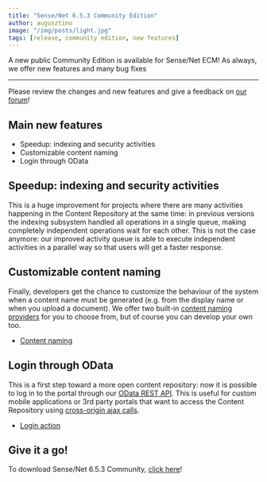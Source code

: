 ```yaml
---
title: "Sense/Net 6.5.3 Community Edition"
author: augusztino
image: "/img/posts/light.jpg"
tags: [release, community edition, new features]
---
```


A new public Community Edition is available for Sense/Net ECM! As always, we offer new features and many bug fixes

---

Please review the changes and new features and give a feedback on [our forum](http://forum.sensenet.com/>)!

## Main new features

-   Speedup: indexing and security activities
-   Customizable content naming
-   Login through OData

## Speedup: indexing and security activities

This is a huge improvement for projects where there are many activities happening in the Content Repository at the same time: in previous versions the indexing subsystem handled all operations in a single queue, making completely independent operations wait for each other. This is not the case anymore: our improved activity queue is able to execute independent activities in a parallel way so that users will get a faster response.

## Customizable content naming

Finally, developers get the chance to customize the behaviour of the system when a content name must be generated (e.g. from the display name or when you upload a document). We offer two built-in [content naming providers](http://wiki.sensenet.com/ContentNamingProvider) for you to choose from, but of course you can develop your own too.

-   [Content naming](http://wiki.sensenet.com/Content_naming)

## Login through OData

This is a first step toward a more open content repository: now it is possible to log in to the portal through our [OData REST API](http://wiki.sensenet.com/OData_REST_API>). This is useful for custom mobile applications or 3rd party portals that want to access the Content Repository using [cross-origin ajax calls](http://wiki.sensenet.com/Cross-origin_resource_sharing).

-   [Login action](http://wiki.sensenet.com/Built-in_OData_actions_and_functions#Login_action_-_from_version_6.5.3)

## Give it a go!

To download Sense/Net 6.5.3 Community, [click here](http://sensenet.codeplex.com/releases/view/620127)!

 

